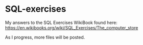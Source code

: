 # SQL-exercises
My answers to the SQL Exercises WikiBook found here: https://en.wikibooks.org/wiki/SQL_Exercises/The_computer_store

As I progress, more files will be posted.
